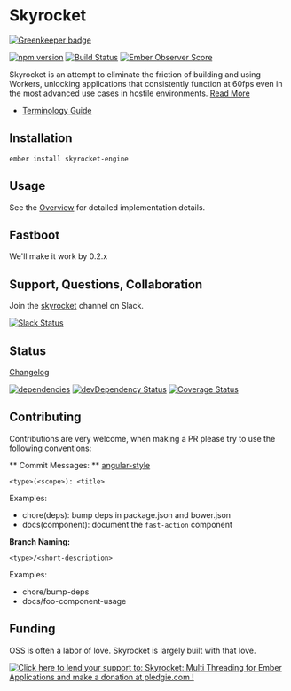 Skyrocket
=========

[![Greenkeeper badge](https://badges.greenkeeper.io/html-next/skyrocket.svg)](https://greenkeeper.io/)

[![npm version](https://badge.fury.io/js/skyrocket-engine.svg)](http://badge.fury.io/js/skyrocket-engine)
[![Build Status](https://travis-ci.org/runspired/skyrocket.svg)](https://travis-ci.org/runspired/skyrocket)
[![Ember Observer Score](http://emberobserver.com/badges/skyrocket.svg)](http://emberobserver.com/addons/skyrocket)

Skyrocket is an attempt to eliminate the friction of building and using Workers,
unlocking applications that consistently function at 60fps even in the most advanced
use cases in hostile environments.  [Read More](./OVERVIEW.md)

- [Terminology Guide](./Terminology.md)


## Installation

`ember install skyrocket-engine`


## Usage

<coming soon> See the [Overview](./OVERVIEW.md) for detailed implementation details.


## Fastboot

We'll make it work by 0.2.x


## Support, Questions, Collaboration

Join the [skyrocket](https://embercommunity.slack.com/messages/skyrocket/) channel on Slack.

[![Slack Status](https://ember-community-slackin.herokuapp.com/badge.svg)](https://ember-community-slackin.herokuapp.com/)


## Status

[Changelog](./CHANGELOG.md)

[![dependencies](https://david-dm.org/runspired/liquid-fire-tweenlite.svg)](https://david-dm.org/runspired/liquid-fire-tweenlite)
[![devDependency Status](https://david-dm.org/runspired/liquid-fire-tweenlite/dev-status.svg)](https://david-dm.org/runspired/liquid-fire-tweenlite#info=devDependencies)
[![Coverage Status](https://coveralls.io/repos/runspired/skyrocket/badge.svg?branch=master&service=github)](https://coveralls.io/github/runspired/skyrocket?branch=master)


## Contributing

Contributions are very welcome, when making a PR please try to use the following conventions:

** Commit Messages: ** [angular-style](https://github.com/angular/angular.js/blob/v1.4.8/CONTRIBUTING.md#commit)

`<type>(<scope>): <title>`

Examples:

- chore(deps): bump deps in package.json and bower.json
- docs(component): document the `fast-action` component

**Branch Naming:**

`<type>/<short-description>`

Examples:

- chore/bump-deps
- docs/foo-component-usage


## Funding

OSS is often a labor of love. Skyrocket is largely built with that love.

<a href='https://pledgie.com/campaigns/30821'><img alt='Click here to lend your support to: Skyrocket: Multi Threading for Ember Applications and make a donation at pledgie.com !' src='https://pledgie.com/campaigns/30821.png?skin_name=chrome' border='0' ></a>

